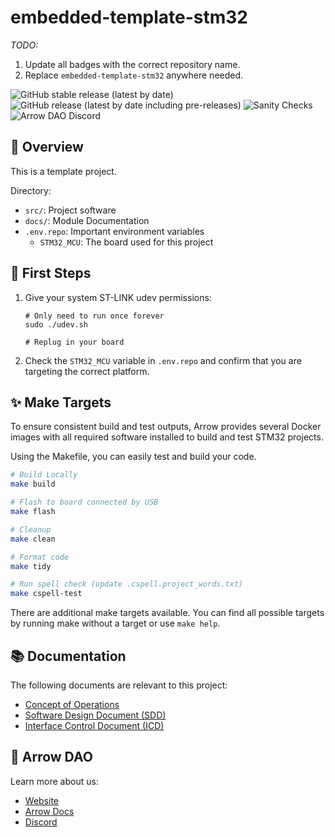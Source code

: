 # embedded-template-stm32

*TODO:*
1. Update all badges with the correct repository name.
2. Replace `embedded-template-stm32` anywhere needed.

![GitHub stable release (latest by date)](https://img.shields.io/github/v/release/Arrow-air/embedded-template-stm32?sort=semver&color=green)
![GitHub release (latest by date including pre-releases)](https://img.shields.io/github/v/release/Arrow-air/embedded-template-stm32?include_prereleases)
![Sanity Checks](https://github.com/arrow-air/embedded-template-stm32/actions/workflows/sanity_checks.yml/badge.svg?branch=develop)
![Arrow DAO
Discord](https://img.shields.io/discord/853833144037277726?style=plastic)

## :telescope: Overview

This is a template project.

Directory:
- `src/`: Project software
- `docs/`: Module Documentation
- `.env.repo`: Important environment variables
    - `STM32_MCU`: The board used for this project

## :running: First Steps

1) Give your system ST-LINK udev permissions:
    ```
    # Only need to run once forever
    sudo ./udev.sh

    # Replug in your board
    ```
2) Check the `STM32_MCU` variable in `.env.repo` and confirm that you are targeting the correct platform.

## :sparkles: Make Targets

To ensure consistent build and test outputs, Arrow provides several Docker images with all required software installed to build and test STM32 projects.

Using the Makefile, you can easily test and build your code.

```bash
# Build Locally
make build

# Flash to board connected by USB
make flash

# Cleanup
make clean

# Format code
make tidy

# Run spell check (update .cspell.project_words.txt)
make cspell-test
```

There are additional make targets available. You can find all possible targets by running make without a target or use `make help`.

## :books: Documentation
The following documents are relevant to this project:
- [Concept of Operations](./docs/conops.md)
- [Software Design Document (SDD)](./docs/sdd.md)
- [Interface Control Document (ICD)](./docs/icd.md)

## :busts_in_silhouette: Arrow DAO
Learn more about us:
- [Website](https://www.arrowair.com/)
- [Arrow Docs](https://www.arrowair.com/docs/intro)
- [Discord](https://discord.com/invite/arrow)
